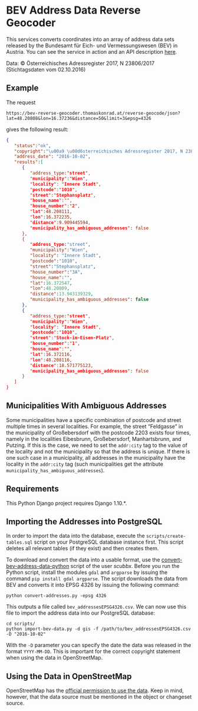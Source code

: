 # BEV Address Data Reverse Geocoder

This services converts coordinates into an array of address data sets released by the Bundesamt für Eich- und Vermessungswesen (BEV) in Austria. You can see the service in action and an API description [here](https://bev-reverse-geocoder.thomaskonrad.at/).

Data: © Österreichisches Adressregister 2017, N 23806/2017 (Stichtagsdaten vom 02.10.2016)

## Example

The request

```http
https://bev-reverse-geocoder.thomaskonrad.at/reverse-geocode/json?lat=48.20808&lon=16.37236&distance=50&limit=3&epsg=4326
```

gives the following result:

```json
{
   "status":"ok",
   "copyright":"\u00a9 \u00d6sterreichisches Adressregister 2017, N 23806/2017 (Stichtagsdaten vom {{ date }})",
   "address_date": "2016-10-02",
   "results":[
      {
         "address_type:"street",
         "municipality":"Wien",
         "locality": "Innere Stadt",
         "postcode":"1010",
         "street":"Stephansplatz",
         "house_name":"",
         "house_number":"2",
         "lat":48.208111,
         "lon":16.372235,
         "distance":9.909445594,
         "municipality_has_ambiguous_addresses": false
      },
      {
         "address_type:"street",
         "municipality":"Wien",
         "locality": "Innere Stadt",
         "postcode":"1010",
         "street":"Stephansplatz",
         "house_number":"3A",
         "house_name":"",
         "lat":16.372547,
         "lon":48.20809,
         "distance":13.943139329,
         "municipality_has_ambiguous_addresses": false
      },
      {
         "address_type:"street",
         "municipality":"Wien",
         "locality": "Innere Stadt",
         "postcode":"1010",
         "street":"Stock-im-Eisen-Platz",
         "house_number":"1",
         "house_name":"",
         "lat":16.372116,
         "lon":48.208116,
         "distance":18.571775123,
         "municipality_has_ambiguous_addresses": false
      }
   ]
}
```

## Municipalities With Ambiguous Addresses

Some municipalities have a specific combination of postcode and street multiple times in several localities. For example, the street “Feldgasse” in the municipality of Großebersdorf with the postcode 2203 exists four times, namely in the localities Eibesbrunn, Großebersdorf, Manhartsbrunn, and Putzing. If this is the case, we need to set the `addr:city` tag to the value of the locality and not the municipality so that the address is unique. If there is one such case in a municipality, all addresses in the municipality have the locality in the `addr:city` tag (such municipalities get the attribute `municipality_has_ambiguous_addresses`).

## Requirements

This Python Django project requires Django 1.10.*.

## Importing the Addresses into PostgreSQL

In order to import the data into the database, execute the `scripts/create-tables.sql` script on your PostgreSQL database instance first. This script deletes all relevant tables (if they exist) and then creates them.

To download and convert the data into a usable format, use the [convert-bev-address-data-python](https://github.com/thomaskonrad/convert-bev-address-data-python) script of the user _scubbx_. Before you run the Python script, install the modules ``gdal`` and ``argparse`` by issuing the command ``pip install gdal argparse``. The script downloads the data from BEV and converts it into EPSG 4326 by issuing the following command:

```shell
python convert-addresses.py -epsg 4326
```

This outputs a file called `bev_addressesEPSG4326.csv`. We can now use this file to import the address data into our PostgreSQL database:

```shell
cd scripts/
python import-bev-data.py -d gis -f /path/to/bev_addressesEPSG4326.csv -D "2016-10-02"
```

With the `-D` parameter you can specify the date the data was released in the format `YYYY-MM-DD`. This is important for the correct copyright statement when using the data in OpenStreetMap.

## Using the Data in OpenStreetMap

OpenStreetMap has the [official permission to use the data](https://wiki.openstreetmap.org/wiki/WikiProject_Austria/%C3%96sterreichisches_Adressregister). Keep in mind, however, that the data source must be mentioned in the object or changeset source.
